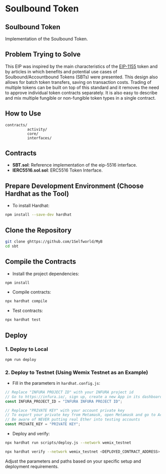 # Soulbound Token

## Soulbound Token

Implementation of the Soulbound Token.

## Problem Trying to Solve

This EIP was inspired by the main characteristics of the [EIP-1155](./eip-1155.md) token and by articles in which benefits and potential use cases of Soulbound/Accountbound Tokens (SBTs) were presented.
This design also allows for batch token transfers, saving on transaction costs. Trading of multiple tokens can be built on top of this standard and it removes the need to approve individual token contracts separately. It is also easy to describe and mix multiple fungible or non-fungible token types in a single contract.

## How to Use

```
contracts/
          activity/
          core/
          interfaces/
```

## Contracts

- **SBT.sol**: Reference implementation of the eip-5516 interface.
- **IERC5516.sol.sol**: ERC5516 Token Interface.

## Prepare Development Environment (Choose Hardhat as the Tool)

- To install Hardhat:

```sh
npm install --save-dev hardhat
```

## Clone the Repository

```sh
git clone ghttps://github.com/1Selfworld/MyB
cd sbt
```

## Compile the Contracts

- Install the project dependencies:

```sh
npm install
```

- Compile contracts:

```sh
npx hardhat compile
```

- Test contracts:

```sh
npx hardhat test
```

## Deploy

### 1. Deploy to Local

```sh
npm run deploy
```

### 2. Deploy to Testnet (Using Wemix Testnet as an Example)

- Fill in the parameters in `hardhat.config.js`:

```js
// Replace "INFURA PROJECT ID" with your INFURA project id
// Go to https://infura.io/, sign up, create a new App in its dashboard, and replace "KEY" with its key
const INFURA_PROJECT_ID = "INFURA INFURA PROJECT ID";

// Replace "PRIVATE KEY" with your account private key
// To export your private key from Metamask, open Metamask and go to Account Details > Export Private Key
// Be aware of NEVER putting real Ether into testing accounts
const PRIVATE_KEY = "PRIVATE KEY";
```

- Deploy and verify:

```sh
npx hardhat run scripts/deploy.js --network wemix_testnet

npx hardhat verify --network wemix_testnet <DEPLOYED_CONTRACT_ADDRESS> https://ipfs.io/ipfs/token.data

```

Adjust the parameters and paths based on your specific setup and deployment requirements.
